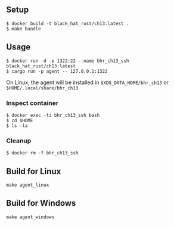 ## Setup

```shell
$ docker build -t black_hat_rust/ch13:latest .
$ make bundle
```


## Usage


```shell
$ docker run -d -p 1322:22 --name bhr_ch13_ssh black_hat_rust/ch13:latest
$ cargo run -p agent -- 127.0.0.1:1322
```

On Linux, the agent will be installed in `$XDG_DATA_HOME/bhr_ch13` or `$HOME/.local/share/bhr_ch13`


### Inspect container

```shell
$ docker exec -ti bhr_ch13_ssh bash
$ cd $HOME
$ ls -la
```

### Cleanup

```shell
$ docker rm -f bhr_ch13_ssh
```


## Build for Linux

```shell
make agent_linux
```

## Build for Windows

```shell
make agent_windows
```
